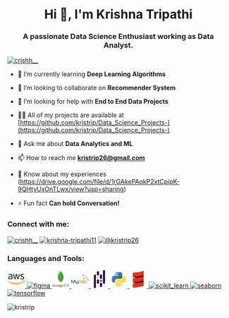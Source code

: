 <h1 align="center">Hi 👋, I'm Krishna Tripathi</h1>
<h3 align="center">A passionate Data Science Enthusiast working as Data Analyst.</h3>

<p align="left"> <a href="https://twitter.com/crishh__" target="blank"><img src="https://img.shields.io/twitter/follow/crishh__?logo=twitter&style=for-the-badge" alt="crishh__" /></a> </p>

- 🌱 I’m currently learning **Deep Learning Algorithms**

- 👯 I’m looking to collaborate on **Recommender System**

- 🤝 I’m looking for help with **End to End Data Projects**

- 👨‍💻 All of my projects are available at [https://github.com/kristrip/Data_Science_Projects-](https://github.com/kristrip/Data_Science_Projects-)

- 💬 Ask me about **Data Analytics and ML**

- 📫 How to reach me **kristrip26@gmail.com**

- 📄 Know about my experiences (https://drive.google.com/file/d/1rGAkePAokP2xtCpipK-9QHtyUxOnTLwx/view?usp=sharing)

- ⚡ Fun fact **Can hold Conversation!**

<h3 align="left">Connect with me:</h3>
<p align="left">
<a href="https://twitter.com/crishh__" target="blank"><img align="center" src="https://raw.githubusercontent.com/rahuldkjain/github-profile-readme-generator/master/src/images/icons/Social/twitter.svg" alt="crishh__" height="30" width="40" /></a>
<a href="https://linkedin.com/in/krishna-tripathi11" target="blank"><img align="center" src="https://raw.githubusercontent.com/rahuldkjain/github-profile-readme-generator/master/src/images/icons/Social/linked-in-alt.svg" alt="krishna-tripathi11" height="30" width="40" /></a>
<a href="https://www.hackerrank.com/@kristrip26" target="blank"><img align="center" src="https://raw.githubusercontent.com/rahuldkjain/github-profile-readme-generator/master/src/images/icons/Social/hackerrank.svg" alt="@kristrip26" height="30" width="40" /></a>
</p>

<h3 align="left">Languages and Tools:</h3>
<p align="left"> <a href="https://aws.amazon.com" target="_blank" rel="noreferrer"> <img src="https://raw.githubusercontent.com/devicons/devicon/master/icons/amazonwebservices/amazonwebservices-original-wordmark.svg" alt="aws" width="40" height="40"/> </a> <a href="https://www.figma.com/" target="_blank" rel="noreferrer"> <img src="https://www.vectorlogo.zone/logos/figma/figma-icon.svg" alt="figma" width="40" height="40"/> </a> <a href="https://www.mongodb.com/" target="_blank" rel="noreferrer"> <img src="https://raw.githubusercontent.com/devicons/devicon/master/icons/mongodb/mongodb-original-wordmark.svg" alt="mongodb" width="40" height="40"/> </a> <a href="https://www.mysql.com/" target="_blank" rel="noreferrer"> <img src="https://raw.githubusercontent.com/devicons/devicon/master/icons/mysql/mysql-original-wordmark.svg" alt="mysql" width="40" height="40"/> </a> <a href="https://pandas.pydata.org/" target="_blank" rel="noreferrer"> <img src="https://raw.githubusercontent.com/devicons/devicon/2ae2a900d2f041da66e950e4d48052658d850630/icons/pandas/pandas-original.svg" alt="pandas" width="40" height="40"/> </a> <a href="https://www.python.org" target="_blank" rel="noreferrer"> <img src="https://raw.githubusercontent.com/devicons/devicon/master/icons/python/python-original.svg" alt="python" width="40" height="40"/> </a> <a href="https://www.scala-lang.org" target="_blank" rel="noreferrer"> <img src="https://raw.githubusercontent.com/devicons/devicon/master/icons/scala/scala-original.svg" alt="scala" width="40" height="40"/> </a> <a href="https://scikit-learn.org/" target="_blank" rel="noreferrer"> <img src="https://upload.wikimedia.org/wikipedia/commons/0/05/Scikit_learn_logo_small.svg" alt="scikit_learn" width="40" height="40"/> </a> <a href="https://seaborn.pydata.org/" target="_blank" rel="noreferrer"> <img src="https://seaborn.pydata.org/_images/logo-mark-lightbg.svg" alt="seaborn" width="40" height="40"/> </a> <a href="https://www.tensorflow.org" target="_blank" rel="noreferrer"> <img src="https://www.vectorlogo.zone/logos/tensorflow/tensorflow-icon.svg" alt="tensorflow" width="40" height="40"/> </a> </p>

<p><img align="center" src="https://github-readme-stats.vercel.app/api/top-langs?username=kristrip&show_icons=true&locale=en&layout=compact" alt="kristrip" /></p>
